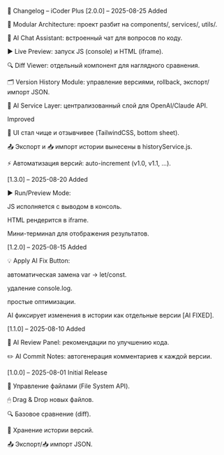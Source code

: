 📜 Changelog – iCoder Plus
[2.0.0] – 2025-08-25
Added

📂 Modular Architecture: проект разбит на components/, services/, utils/.

💬 AI Chat Assistant: встроенный чат для вопросов по коду.

▶ Live Preview: запуск JS (console) и HTML (iframe).

🔍 Diff Viewer: отдельный компонент для наглядного сравнения.

🗂 Version History Module: управление версиями, rollback, экспорт/импорт JSON.

🧠 AI Service Layer: централизованный слой для OpenAI/Claude API.

Improved

🎨 UI стал чище и отзывчивее (TailwindCSS, bottom sheet).

📤 Экспорт и 📥 импорт истории вынесены в historyService.js.

⚡ Автоматизация версий: auto-increment (v1.0, v1.1, …).

[1.3.0] – 2025-08-20
Added

▶ Run/Preview Mode:

JS исполняется с выводом в консоль.

HTML рендерится в iframe.

Мини-терминал для отображения результатов.

[1.2.0] – 2025-08-15
Added

💡 Apply AI Fix Button:

автоматическая замена var → let/const.

удаление console.log.

простые оптимизации.

AI фиксирует изменения в истории как отдельные версии [AI FIXED].

[1.1.0] – 2025-08-10
Added

🧠 AI Review Panel: рекомендации по улучшению кода.

✏️ AI Commit Notes: автогенерация комментариев к каждой версии.

[1.0.0] – 2025-08-01
Initial Release

📂 Управление файлами (File System API).

🖱 Drag & Drop новых файлов.

🔍 Базовое сравнение (diff).

📜 Хранение истории версий.

📤 Экспорт/📥 импорт JSON.
